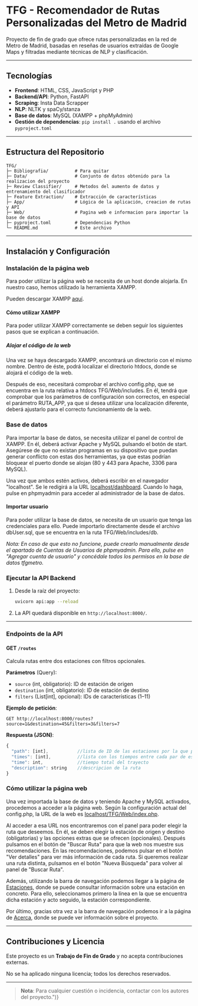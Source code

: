# TFG - Recomendador de Rutas Personalizadas del Metro de Madrid

Proyecto de fin de grado que ofrece rutas personalizadas en la red de Metro de Madrid, basadas en reseñas de usuarios extraídas de Google Maps y filtradas mediante técnicas de NLP y clasificación.

---

## Tecnologías

* **Frontend**: HTML, CSS, JavaScript y PHP
* **Backend/API**: Python, FastAPI
* **Scraping**: Insta Data Scrapper
* **NLP**: NLTK y spaCy/stanza
* **Base de datos**: MySQL (XAMPP + phpMyAdmin)
* **Gestión de dependencias**: `pip install .` usando el archivo `pyproject.toml`

---

## Estructura del Repositorio

```text
TFG/
├─ Bibliografia/          # Para quitar
├─ Data/                  # Conjunto de datos obtenido para la realizacion del proyecto
├─ Review Classifier/     # Metodos del aumento de datos y entrenamiento del clasificador
├─ Feature Extraction/    # Extracción de características
├─ App/                   # Lógica de la aplicación, creacion de rutas y API
├─ Web/                   # Pagina web e informacion para importar la base de datos
├─ pyproject.toml         # Dependencias Python
└─ README.md              # Este archivo
```

---

## Instalación y Configuración

### Instalación de la página web

Para poder utilizar la página web se necesita de un host donde alojarla. En nuestro caso, hemos utilizado la herramienta XAMPP.

Pueden descargar XAMPP [aquí](https://www.apachefriends.org/es/index.html).

#### Cómo utilizar XAMPP

Para poder utilizar XAMPP correctamente se deben seguir los siguientes pasos que se explican a continuación.

##### Alojar el código de la web

Una vez se haya descargado XAMPP, encontrará un directorio con el mismo nombre. Dentro de éste, podrá localizar el directorio htdocs, donde se alojará el código de la web.

Después de eso, necesitará comprobar el archivo config.php, que se encuentra en la ruta relativa a htdocs TFG/Web/includes. En él, tendrá que comprobar que los parámetros de configuración son correctos, en especial el parámetro RUTA_APP, ya que si desea utilizar una localización diferente, deberá ajustarlo para el correcto funcionamiento de la web.

### Base de datos

Para importar la base de datos, se necesita utilizar el panel de control de XAMPP. En él, deberá activar Apache y MySQL pulsando el botón de start. Asegúrese de que no existan programas en su dispositivo que puedan generar conflicto con estas dos herramientas, ya que estas podrían bloquear el puerto donde se alojan (80 y 443 para Apache, 3306 para MySQL).

Una vez que ambos estén activos, deberá escribir en el navegador "localhost". Se le redigirá a la URL [localhost/dashboard](http://localhost/dashboard/). Cuando lo haga, pulse en phpmyadmin para acceder al administrador de la base de datos.

#### Importar usuario

Para poder utilizar la base de datos, se necesita de un usuario que tenga las credenciales para ello. Puede importarlo directamente desde el archivo dbUser.sql, que se encuentra en la ruta TFG/Web/includes/db. 

*Nota: En caso de que esto no funcione, puede crearlo manualmente desde el apartado de Cuentas de Usuarios de phpmyadmin. Para ello, pulse en "Agregar cuenta de usuario" y concédale todos los permisos en la base de datos tfgmetro.*

### Ejecutar la API Backend

1. Desde la raíz del proyecto:

   ```bash
   uvicorn api:app --reload
   ```

2. La API quedará disponible en `http://localhost:8000/`.

---

### Endpoints de la API

#### GET `/routes`

Calcula rutas entre dos estaciones con filtros opcionales.

**Parámetros** (Query):

* `source` (int, obligatorio): ID de estación de origen
* `destination` (int, obligatorio): ID de estación de destino
* `filters` (List\[int], opcional): IDs de características (1–11)

**Ejemplo de petición**:

```http
GET http://localhost:8000/routes?source=1&destination=45&filters=3&filters=7
```

**Respuesta (JSON)**:

```js
{
  "path": [int],           //lista de ID de las estaciones por la que pasa la ruta
  "times": [int],          //lista con los tiempos entre cada par de estaciones adyacentes del trayecto
  "time": int,             //tiempo total del trayecto
  "description": string    //descripcion de la ruta
}
```
### Cómo utilizar la página web

Una vez importada la base de datos y teniendo Apache y MySQL activados, procedemos a acceder a la página web. Según la configuración actual del config.php, la URL de la web es [localhost/TFG/Web/index.php](http://localhost/TFG/Web/index.php). 

Al acceder a esa URL nos encontraremos con el panel para poder elegir la ruta que deseemos. En él, se deben elegir la estación de origen y destino (obligatorias) y las opciones extras que se ofrecen (opcionales). Después pulsamos en el botón de "Buscar Ruta" para que la web nos muestre sus recomendaciones. En las recomendaciones, podemos pulsar en el botón "Ver detalles" para ver más información de cada ruta. Si queremos realizar una ruta distinta, pulsamos en el botón "Nueva Búsqueda" para volver al panel de "Buscar Ruta".

Además, utilizando la barra de navegación podemos llegar a la página de [Estaciones](http://localhost/TFG/Web/lineasMetro.php), donde se puede consultar información sobre una estación en concreto. Para ello, seleccionamos primero la línea en la que se encuentra dicha estación y acto seguido, la estación correspondiente.

Por último, gracias otra vez a la barra de navegación podemos ir a la página de [Acerca](http://localhost/TFG/Web/acerca.php), donde se puede ver información sobre el proyecto.

---

## Contribuciones y Licencia

Este proyecto es un **Trabajo de Fin de Grado** y no acepta contribuciones externas.

No se ha aplicado ninguna licencia; todos los derechos reservados.

---

> **Nota**: Para cualquier cuestión o incidencia, contactar con los autores del proyecto.")}